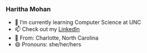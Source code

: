 ### Haritha Mohan

- 🌱 I’m currently learning Computer Science at UNC
- 📫 Check out my [LinkedIn](https://www.google.com) 
- 🌳 From: Charlotte, North Carolina
- 😄 Pronouns: she/her/hers
